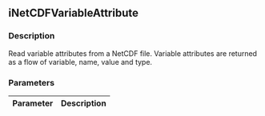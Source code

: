 ## iNetCDFVariableAttribute

### Description

Read variable attributes from a NetCDF file.  Variable attributes are returned as
a flow of variable, name, value and type. 

### Parameters

Parameter | Description
--- | ---

